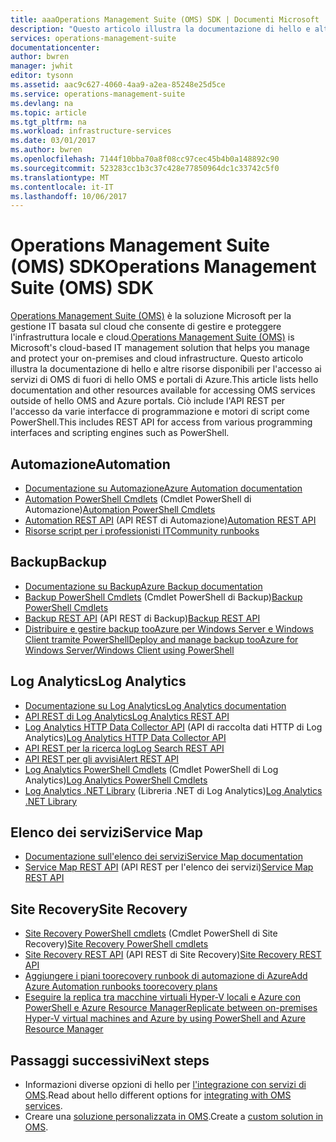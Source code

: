 ```yaml
---
title: aaaOperations Management Suite (OMS) SDK | Documenti Microsoft
description: "Questo articolo illustra la documentazione di hello e altre risorse disponibili per l'accesso ai servizi di OMS di fuori di hello OMS e portali di Azure.  Ciò include l'API REST per l'accesso da varie interfacce di programmazione e motori di script come PowerShell"
services: operations-management-suite
documentationcenter: 
author: bwren
manager: jwhit
editor: tysonn
ms.assetid: aac9c627-4060-4aa9-a2ea-85248e25d5ce
ms.service: operations-management-suite
ms.devlang: na
ms.topic: article
ms.tgt_pltfrm: na
ms.workload: infrastructure-services
ms.date: 03/01/2017
ms.author: bwren
ms.openlocfilehash: 7144f10bba70a8f08cc97cec45b4b0a148892c90
ms.sourcegitcommit: 523283cc1b3c37c428e77850964dc1c33742c5f0
ms.translationtype: MT
ms.contentlocale: it-IT
ms.lasthandoff: 10/06/2017
---
```

# <a name="operations-management-suite-oms-sdk"></a><span data-ttu-id="c8cbf-104">Operations Management Suite (OMS) SDK</span><span class="sxs-lookup"><span data-stu-id="c8cbf-104">Operations Management Suite (OMS) SDK</span></span>
<span data-ttu-id="c8cbf-105">[Operations Management Suite (OMS)](operations-management-suite-overview.md) è la soluzione Microsoft per la gestione IT basata sul cloud che consente di gestire e proteggere l'infrastruttura locale e cloud.</span><span class="sxs-lookup"><span data-stu-id="c8cbf-105">[Operations Management Suite (OMS)](operations-management-suite-overview.md) is Microsoft's cloud-based IT management solution that helps you manage and protect your on-premises and cloud infrastructure.</span></span>  <span data-ttu-id="c8cbf-106">Questo articolo illustra la documentazione di hello e altre risorse disponibili per l'accesso ai servizi di OMS di fuori di hello OMS e portali di Azure.</span><span class="sxs-lookup"><span data-stu-id="c8cbf-106">This article lists hello documentation and other resources available for accessing OMS services outside of hello OMS and Azure portals.</span></span>  <span data-ttu-id="c8cbf-107">Ciò include l'API REST per l'accesso da varie interfacce di programmazione e motori di script come PowerShell.</span><span class="sxs-lookup"><span data-stu-id="c8cbf-107">This includes REST API for access from various programming interfaces and scripting engines such as PowerShell.</span></span> 

## <a name="automation"></a><span data-ttu-id="c8cbf-108">Automazione</span><span class="sxs-lookup"><span data-stu-id="c8cbf-108">Automation</span></span>
* [<span data-ttu-id="c8cbf-109">Documentazione su Automazione</span><span class="sxs-lookup"><span data-stu-id="c8cbf-109">Azure Automation documentation</span></span>](http://azure.microsoft.com/documentation/services/automation)
* <span data-ttu-id="c8cbf-110">[Automation PowerShell Cmdlets](http://msdn.microsoft.com/library/dn690262.aspx) (Cmdlet PowerShell di Automazione)</span><span class="sxs-lookup"><span data-stu-id="c8cbf-110">[Automation PowerShell Cmdlets](http://msdn.microsoft.com/library/dn690262.aspx)</span></span>
* <span data-ttu-id="c8cbf-111">[Automation REST API](http://msdn.microsoft.com/library/mt662285.aspx) (API REST di Automazione)</span><span class="sxs-lookup"><span data-stu-id="c8cbf-111">[Automation REST API](http://msdn.microsoft.com/library/mt662285.aspx)</span></span>
* [<span data-ttu-id="c8cbf-112">Risorse script per i professionisti IT</span><span class="sxs-lookup"><span data-stu-id="c8cbf-112">Community runbooks</span></span>](https://gallery.technet.microsoft.com/scriptcenter/site/search?f%5B0%5D.Type=RootCategory&f%5B0%5D.Value=WindowsAzure&f%5B0%5D.Text=Windows%20Azure)

## <a name="backup"></a><span data-ttu-id="c8cbf-113">Backup</span><span class="sxs-lookup"><span data-stu-id="c8cbf-113">Backup</span></span>
* [<span data-ttu-id="c8cbf-114">Documentazione su Backup</span><span class="sxs-lookup"><span data-stu-id="c8cbf-114">Azure Backup documentation</span></span>](http://azure.microsoft.com/documentation/services/backup)
* <span data-ttu-id="c8cbf-115">[Backup PowerShell Cmdlets](https://msdn.microsoft.com/library/mt619253.aspx) (Cmdlet PowerShell di Backup)</span><span class="sxs-lookup"><span data-stu-id="c8cbf-115">[Backup PowerShell Cmdlets](https://msdn.microsoft.com/library/mt619253.aspx)</span></span>
* <span data-ttu-id="c8cbf-116">[Backup REST API](https://msdn.microsoft.com/library/azure/mt772375.aspx) (API REST di Backup)</span><span class="sxs-lookup"><span data-stu-id="c8cbf-116">[Backup REST API](https://msdn.microsoft.com/library/azure/mt772375.aspx)</span></span>
* [<span data-ttu-id="c8cbf-117">Distribuire e gestire backup tooAzure per Windows Server e Windows Client tramite PowerShell</span><span class="sxs-lookup"><span data-stu-id="c8cbf-117">Deploy and manage backup tooAzure for Windows Server/Windows Client using PowerShell</span></span>](../backup/backup-client-automation.md)

## <a name="log-analytics"></a><span data-ttu-id="c8cbf-118">Log Analytics</span><span class="sxs-lookup"><span data-stu-id="c8cbf-118">Log Analytics</span></span>
* [<span data-ttu-id="c8cbf-119">Documentazione su Log Analytics</span><span class="sxs-lookup"><span data-stu-id="c8cbf-119">Log Analytics documentation</span></span>](http://azure.microsoft.com/documentation/services/log-analytics)
* [<span data-ttu-id="c8cbf-120">API REST di Log Analytics</span><span class="sxs-lookup"><span data-stu-id="c8cbf-120">Log Analytics REST API</span></span>](/rest/api/loganalytics)
* <span data-ttu-id="c8cbf-121">[Log Analytics HTTP Data Collector API](../log-analytics/log-analytics-data-collector-api.md) (API di raccolta dati HTTP di Log Analytics)</span><span class="sxs-lookup"><span data-stu-id="c8cbf-121">[Log Analytics HTTP Data Collector API](../log-analytics/log-analytics-data-collector-api.md)</span></span>
* [<span data-ttu-id="c8cbf-122">API REST per la ricerca log</span><span class="sxs-lookup"><span data-stu-id="c8cbf-122">Log Search REST  API</span></span>](../log-analytics/log-analytics-log-search-api.md)
* [<span data-ttu-id="c8cbf-123">API REST per gli avvisi</span><span class="sxs-lookup"><span data-stu-id="c8cbf-123">Alert REST API</span></span>](../log-analytics/log-analytics-api-alerts.md)
* <span data-ttu-id="c8cbf-124">[Log Analytics PowerShell Cmdlets](https://msdn.microsoft.com/library/mt188224.aspx) (Cmdlet PowerShell di Log Analytics)</span><span class="sxs-lookup"><span data-stu-id="c8cbf-124">[Log Analytics PowerShell Cmdlets](https://msdn.microsoft.com/library/mt188224.aspx)</span></span>
* <span data-ttu-id="c8cbf-125">[Log Analytics .NET Library](https://www.nuget.org/packages/Microsoft.Azure.Management.OperationalInsights/0.16.0-preview) (Libreria .NET di Log Analytics)</span><span class="sxs-lookup"><span data-stu-id="c8cbf-125">[Log Analytics .NET Library](https://www.nuget.org/packages/Microsoft.Azure.Management.OperationalInsights/0.16.0-preview)</span></span>

## <a name="service-map"></a><span data-ttu-id="c8cbf-126">Elenco dei servizi</span><span class="sxs-lookup"><span data-stu-id="c8cbf-126">Service Map</span></span>
* [<span data-ttu-id="c8cbf-127">Documentazione sull'elenco dei servizi</span><span class="sxs-lookup"><span data-stu-id="c8cbf-127">Service Map documentation</span></span>](operations-management-suite-service-map.md)
* <span data-ttu-id="c8cbf-128">[Service Map REST API](https://docs.microsoft.com/rest/api/servicemap/) (API REST per l'elenco dei servizi)</span><span class="sxs-lookup"><span data-stu-id="c8cbf-128">[Service Map REST API](https://docs.microsoft.com/rest/api/servicemap/)</span></span>

## <a name="site-recovery"></a><span data-ttu-id="c8cbf-129">Site Recovery</span><span class="sxs-lookup"><span data-stu-id="c8cbf-129">Site Recovery</span></span>
* <span data-ttu-id="c8cbf-130">[Site Recovery PowerShell cmdlets](https://msdn.microsoft.com/library/mt637930.aspx) (Cmdlet PowerShell di Site Recovery)</span><span class="sxs-lookup"><span data-stu-id="c8cbf-130">[Site Recovery PowerShell cmdlets](https://msdn.microsoft.com/library/mt637930.aspx)</span></span>
* <span data-ttu-id="c8cbf-131">[Site Recovery REST API](https://msdn.microsoft.com/library/azure/mt750497.aspx) (API REST di Site Recovery)</span><span class="sxs-lookup"><span data-stu-id="c8cbf-131">[Site Recovery REST API](https://msdn.microsoft.com/library/azure/mt750497.aspx)</span></span>
* [<span data-ttu-id="c8cbf-132">Aggiungere i piani toorecovery runbook di automazione di Azure</span><span class="sxs-lookup"><span data-stu-id="c8cbf-132">Add Azure Automation runbooks toorecovery plans</span></span>](../site-recovery/site-recovery-runbook-automation.md)
* [<span data-ttu-id="c8cbf-133">Eseguire la replica tra macchine virtuali Hyper-V locali e Azure con PowerShell e Azure Resource Manager</span><span class="sxs-lookup"><span data-stu-id="c8cbf-133">Replicate between on-premises Hyper-V virtual machines and Azure by using PowerShell and Azure Resource Manager</span></span>](../site-recovery/site-recovery-deploy-with-powershell-resource-manager.md)

## <a name="next-steps"></a><span data-ttu-id="c8cbf-134">Passaggi successivi</span><span class="sxs-lookup"><span data-stu-id="c8cbf-134">Next steps</span></span>
* <span data-ttu-id="c8cbf-135">Informazioni diverse opzioni di hello per [l'integrazione con servizi di OMS](operations-management-suite-integration.md).</span><span class="sxs-lookup"><span data-stu-id="c8cbf-135">Read about hello different options for [integrating with OMS services](operations-management-suite-integration.md).</span></span>
* <span data-ttu-id="c8cbf-136">Creare una [soluzione personalizzata in OMS](operations-management-suite-solutions-creating.md).</span><span class="sxs-lookup"><span data-stu-id="c8cbf-136">Create a [custom solution in OMS](operations-management-suite-solutions-creating.md).</span></span>

